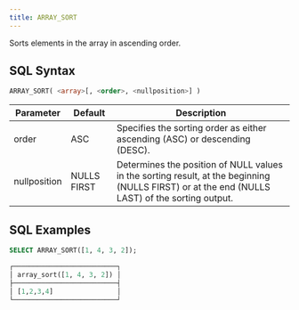 ```yaml
---
title: ARRAY_SORT
---
```


Sorts elements in the array in ascending order.

## SQL Syntax

```sql
ARRAY_SORT( <array>[, <order>, <nullposition>] )
```

| Parameter    | Default     | Description                                                                                                                                    |
|--------------|-------------|------------------------------------------------------------------------------------------------------------------------------------------------|
| order        | ASC         | Specifies the sorting order as either ascending (ASC) or descending (DESC).                                                                    |
| nullposition | NULLS FIRST | Determines the position of NULL values in the sorting result, at the beginning (NULLS FIRST) or at the end (NULLS LAST) of the sorting output. |

## SQL Examples

```sql
SELECT ARRAY_SORT([1, 4, 3, 2]);

┌──────────────────────────┐
│ array_sort([1, 4, 3, 2]) │
├──────────────────────────┤
│ [1,2,3,4]                │
└──────────────────────────┘
```